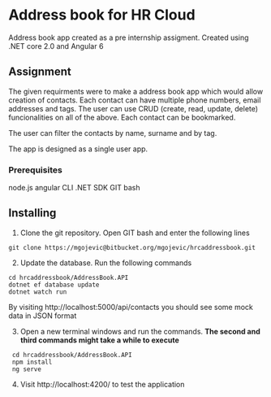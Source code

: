 
# Address book for HR Cloud

Address book app created as a pre internship assigment.
Created using .NET core 2.0 and Angular 6

## Assignment

The given requirments were to make a address book app which would allow creation of contacts.
Each contact can have multiple phone numbers, email addresses and tags.
The user can use CRUD (create, read, update, delete) funcionalities on all of the above. Each contact can be bookmarked.

The user can filter the contacts by name, surname and by tag.

The app is designed as a single user app.

### Prerequisites

node.js
angular CLI
.NET SDK
GIT bash


## Installing

 1. Clone the git repository. Open GIT bash and enter the following lines

```
git clone https://mgojevic@bitbucket.org/mgojevic/hrcaddressbook.git

```

 2. Update the database. Run the following commands


```
cd hrcaddressbook/AddressBook.API
dotnet ef database update
dotnet watch run
```
By visiting http://localhost:5000/api/contacts
you should see some mock data in JSON format

 3. Open a new terminal windows and run the commands. **The second  and third commands might take a while to execute**
 ```
  cd hrcaddressbook/AddressBook.API
  npm install
  ng serve
  ```
4. Visit http://localhost:4200/ to test the application
